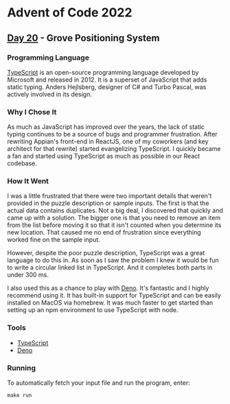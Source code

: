 # Advent of Code 2022
## [Day 20](https://adventofcode.com/2022/day/20) - Grove Positioning System

### Programming Language 

[TypeScript](https://en.wikipedia.org/wiki/TypeScript) is an open-source programming language developed by Microsoft and released in 2012.
It is a superset of JavaScript that adds static typing.
Anders Hejlsberg, designer of C# and Turbo Pascal, was actively involved in its design.

### Why I Chose It

As much as JavaScript has improved over the years, the lack of static typing continues to be a source of bugs and programmer frustration.
After rewriting Appian's front-end in ReactJS, one of my coworkers (and key architect for that rewrite) started evangelizing TypeScript.
I quickly became a fan and started using TypeScript as much as possible in our React codebase.

### How It Went

I was a little frustrated that there were two important details that weren't provided in the puzzle description or sample inputs.
The first is that the actual data contains duplicates.
Not a big deal, I discovered that quickly and came up with a solution.
The bigger one is that you need to remove an item from the list before moving it so that it isn't counted when you determine its new location.
That caused me no end of frustration since everything worked fine on the sample input.

However, despite the poor puzzle description, TypeScript was a great language to do this in.
As soon as I saw the problem I knew it would be fun to write a circular linked list in TypeScript.
And it completes both parts in under 300 ms.

I also used this as a chance to play with [Deno](https://deno.land).
It's fantastic and I highly recommend using it.
It has built-in support for TypeScript and can be easily installed on MacOS via homebrew.
It was much faster to get started than setting up an npm environment to use TypeScript with node.

### Tools

- [TypeScript](https://www.typescriptlang.org/)
- [Deno](https://deno.land/)

### Running

To automatically fetch your input file and run the program, enter:

```
make run
```
